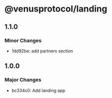 # @venusprotocol/landing

## 1.1.0

### Minor Changes

- 1dd92be: add partners section

## 1.0.0

### Major Changes

- bc334c0: Add landing app
